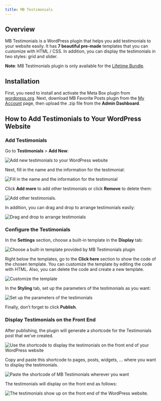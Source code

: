 ```yaml
---
title: MB Testimonials
---
```


## Overview

MB Testimonials is a WordPress plugin that helps you add testimonials to your website easily. It has **7 beautiful pre-made** templates that you can customize with HTML / CSS. In addition, you can display the testimonials in two styles: grid and slider.

**Note**: MB Testimonials plugin is only available for the [Lifetime Bundle](https://metabox.io/pricing/).

## Installation

First, you need to install and activate the Meta Box plugin from [wordpress.org](https://wordpress.org/plugins/meta-box/). Next, download MB Favorite Posts plugin from the [My Account](https://metabox.io/my-account/) page, then upload the .zip file from the **Admin Dashboard**.

## How to Add Testimonials to Your WordPress Website

### Add Testimonials

Go to **Testimonials** > **Add New**:

![Add new testimonials to your WordPress website](https://i.imgur.com/RyEZSdf.png)

Next, fill in the name and the information for the testimonial:

![Fill in the name and the information for the testimonial](https://i.imgur.com/4idqJlW.png)

Click **Add more** to add other testimonials or click **Remove** to delete them:

![Add other testimonials.](https://i.imgur.com/byK1mL6.png)

In addition, you can drag and drop to arrange testimonials easily:

![Drag and drop to arrange testimonials](https://i.imgur.com/Ytwl4TC.gif)

### Configure the Testimonials

In the **Settings** section, choose a built-in template in the **Display** tab:

![Choose a built-in template provided by MB Testimonials plugin](https://i.imgur.com/gtgzutL.png)

Right below the templates, go to the **Click here** section to show the code of the chosen template. You can customize the template by editing the code with HTML. Also, you can delete the code and create a new template.

![Customize the template](https://i.imgur.com/gtgzutL.png)

In the **Styling** tab, set up the parameters of the testimonials as you want:

![Set up the parameters of the testimonials](https://i.imgur.com/WVCHFEi.png)

Finally, don’t forget to click **Publish**.

### Display Testimonials on the Front End

After publishing, the plugin will generate a shortcode for the Testimonials post that we’ve created.

![Use the shortcode to display the testimonials on the front end of your WordPress website](https://i.imgur.com/GDKOTw2.png)

Copy and paste this shortcode to pages, posts, widgets, ... where you want to display the testimonials.

![Paste the shortcode of MB Testimonials wherever you want](https://i.imgur.com/JW6Q6Ye.png)

The testimonials will display on the front end as follows:

![The testimonials show up on the front end of the WordPress website.](https://i.imgur.com/k3Pg8Na.gif)
